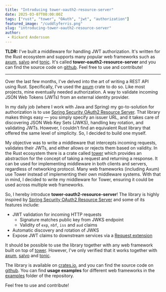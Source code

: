 ```yaml
---
title: "Introducing tower-oauth2-resource-server"
date: 2025-03-07T00:00:00Z
tags: ["rust", "tower", "OAuth", "jwt", "authorization"]
featured_image: "/cuddlyferris.png"
slug: "introducing-tower-oauth2-resource-server"
author:
 - Rickard Andersson
---
```


**TLDR:** I've built a middleware for handling JWT authorization.
It's written for the Rust ecosystem and supports many popular web frameworks such as [axum](https://crates.io/crates/axum), [salvo](https://crates.io/crates/salvo/) and [tonic](https://crates.io/crates/tonic).
It's called **tower-oauth2-resource-server** and you can find the source code on [github](https://github.com/Dunklas/tower-oauth2-resource-server).
Feel free to use and contribute!

---

Over the last few months, I've delved into the art of writing a REST API using Rust.
Specifically, I've used the [axum](https://crates.io/crates/axum) crate to do so.
Like most projects, mine eventually needed authorization.
A way to validate incoming JSON Web Tokens (JWTs) from an external identity provider.

In my daily job (where I work with Java and Spring) my go-to-solution for authorization is to use [Spring Security OAuth2 Resource Server](https://docs.spring.io/spring-security/reference/servlet/oauth2/resource-server).
That library makes things easy — you simply specify an issuer URL, and it takes care of discovering JSON Web Key Sets (JWKS), handling key rotation, and validating JWTs.
However, I couldn't find an equivalent Rust library that offered the same level of simplicity.
So, I decided to build one myself.

My objective was to write a middleware that intercepts incoming requests, validates their JWTs, and either allows or rejects them based on validity.
In the Rust ecosystem there is a crate called [tower](https://crates.io/crates/tower) which provides an abstraction for the concept of taking a request and returning a response.
It can be used for implementing middleware in both clients and servers, regardless of networking protocol.
Many web frameworks (including Axum) use Tower instead of implementing their own middleware systems.
With that in mind, I decided to write my middleware for Tower, ensuring it could be used across multiple web frameworks.

So, I hereby introduce **tower-oauth2-resource-server**!
The library is highly inspired by [Spring Security OAuth2 Resource Server](https://docs.spring.io/spring-security/reference/servlet/oauth2/resource-server) and some of its features include:

 - JWT validation for incoming HTTP requests
    - Signature matches public key from JWKS endpoint
    - Validity of `exp`, `nbf`, `iss` and `aud` claims
 - Automatic discovery and rotation of JWKS
 - Expose JWT claims to downstream services via a [Request extension](https://docs.rs/http/latest/http/struct.Extensions.html)

It should be possible to use the library together with any web framework built on top of [tower](https://crates.io/crates/tower).
However, I've only verified that it works together with [axum](https://crates.io/crates/axum), [salvo](https://crates.io/crates/salvo/) and [tonic](https://crates.io/crates/tonic).

The library is available on [crates.io](https://crates.io/crates/tower-oauth2-resource-server), and you can find the source code on [github](https://github.com/Dunklas/tower-oauth2-resource-server).
You can find **usage examples** for different web frameworks in the [examples](https://github.com/Dunklas/tower-oauth2-resource-server/tree/main/examples) folder of the repository.

Feel free to use and contribute!
